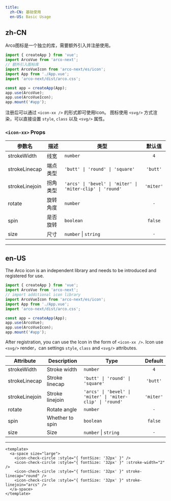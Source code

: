 ```yaml
title:
  zh-CN: 基础使用
  en-US: Basic Usage
```

## zh-CN

Arco图标是一个独立的库，需要额外引入并注册使用。

```ts
import { createApp } from 'vue';
import ArcoVue from 'arco-next';
// 额外引入图标库
import ArcoVueIcon from 'arco-next/es/icon';
import App from './App.vue';
import 'arco-next/dist/arco.css';

const app = createApp(App);
app.use(ArcoVue);
app.use(ArcoVueIcon);
app.mount('#app');
```

注册后可以通过 `<icon-xx />` 的形式即可使用Icon。
图标使用 `<svg/>` 方式渲染，可以直接设置 `style`, `class` 以及 `<svg/>` 属性。

### `<icon-xx>` Props

| 参数名         | 描述     | 类型                                                      |  默认值   |
| -------------- | -------- | --------------------------------------------------------- | :-------: |
| strokeWidth    | 线宽     | `number`                                                  |    `4`    |
| strokeLinecap  | 端点类型 | `'butt' \| 'round' \| 'square'`                           | `'butt'`  |
| strokeLinejoin | 拐角类型 | `'arcs' \| 'bevel' \| 'miter' \| 'miter-clip' \| 'round'` | `'miter'` |
| rotate         | 旋转角度 | `number`                                                  |    `-`    |
| spin           | 是否旋转 | `boolean`                                                 |  `false`  |
| size           | 尺寸     | `number` \| `string`                                      |    `-`    |

---

## en-US

The Arco icon is an independent library and needs to be introduced and registered for use.

```ts
import { createApp } from 'vue';
import ArcoVue from 'arco-next';
// import additional icon library
import ArcoVueIcon from 'arco-next/es/icon';
import App from './App.vue';
import 'arco-next/dist/arco.css';

const app = createApp(App);
app.use(ArcoVue);
app.use(ArcoVueIcon);
app.mount('#app');
```

After registration, you can use the Icon in the form of `<icon-xx />`.
Icon use `<svg/>` render，can settings `style`, `class` and `<svg/>` attributes.

| Attribute      | Description     | Type                                                      |  Default  |
| -------------- | --------------- | --------------------------------------------------------- | :-------: |
| strokeWidth    | Stroke width    | `number`                                                  |    `4`    |
| strokeLinecap  | Stroke linecap  | `'butt' \| 'round' \| 'square'`                           | `'butt'`  |
| strokeLinejoin | Stroke linejoin | `'arcs' \| 'bevel' \| 'miter' \| 'miter-clip' \| 'round'` | `'miter'` |
| rotate         | Rotate angle    | `number`                                                  |    `-`    |
| spin           | Whether to spin | `boolean`                                                 |  `false`  |
| size           | Size            | `number` \| `string`                                      |    `-`    |

---

```vue
<template>
  <a-space size="large">
    <icon-check-circle :style="{ fontSize: '32px' }" />
    <icon-check-circle :style="{ fontSize: '32px' }" :stroke-width="2" />
    <icon-check-circle :style="{ fontSize: '32px' }" stroke-linecap="round" />
    <icon-check-circle :style="{ fontSize: '32px' }" stroke-linejoin="arcs" />
  </a-space>
</template>
```

